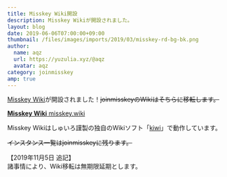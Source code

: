 ```yaml
---
title: Misskey Wiki開設
description: Misskey Wikiが開設されました。
layout: blog
date: 2019-06-06T07:00:00+09:00
thumbnail: /files/images/imports/2019/03/misskey-rd-bg-bk.png
author:
  name: aqz
  url: https://yuzulia.xyz/@aqz
  avatar: aqz
category: joinmisskey
amp: true
---
```

[Misskey Wiki](https://misskey.wiki)が開設されました！~~joinmisskeyのWikiはそちらに移転します。~~

[**Misskey Wiki** misskey.wiki](https://misskey.wiki)

Misskey Wikiはしゅいろ謹製の独自のWikiソフト「[kiwi](https://github.com/syuilo/kiwi)」で動作しています。

~~インスタンス一覧はjoinmisskeyに残ります。~~

【2019年11月5日 追記】  
諸事情により、Wiki移転は無期限延期とします。
